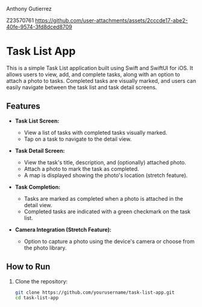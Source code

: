 Anthony Gutierrez

Z23570761
https://github.com/user-attachments/assets/2cccde17-abe2-40fe-9574-3fd8dced8709



# Task List App

This is a simple Task List application built using Swift and SwiftUI for iOS. It allows users to view, add, and complete tasks, along with an option to attach a photo to tasks. Completed tasks are visually marked, and users can easily navigate between the task list and task detail screens.

## Features

- **Task List Screen:**
  - View a list of tasks with completed tasks visually marked.
  - Tap on a task to navigate to the detail view.
  
- **Task Detail Screen:**
  - View the task's title, description, and (optionally) attached photo.
  - Attach a photo to mark the task as completed.
  - A map is displayed showing the photo's location (stretch feature).
  
- **Task Completion:**
  - Tasks are marked as completed when a photo is attached in the detail view.
  - Completed tasks are indicated with a green checkmark on the task list.
  
- **Camera Integration (Stretch Feature):**
  - Option to capture a photo using the device's camera or choose from the photo library.

## How to Run

1. Clone the repository:
   ```bash
   git clone https://github.com/yourusername/task-list-app.git
   cd task-list-app
